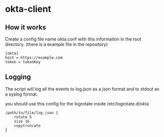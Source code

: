 # okta-client

## How it works

Create a config file name okta.conf with this information in the root directory. (there is a example file in the repository)

```
[okta]
host = https://example.com
token = tokenKey
```

## Logging
The script will log all the events to log.json as a json format and to stdout as a syslog format.

you should use this config for the logrotate inside /etc/logrotate.d/okta

```
/path/to/file/log.json {
    rotate 5
    size 1G
    copytruncate
}
```

